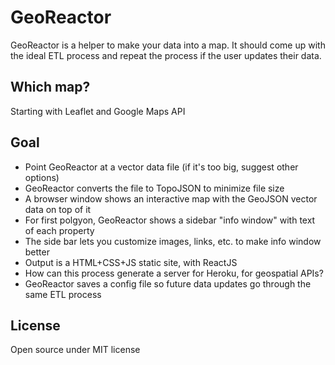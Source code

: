 # GeoReactor

GeoReactor is a helper to make your data into a map. It should come up with the ideal ETL process and
repeat the process if the user updates their data.

## Which map?

Starting with Leaflet and Google Maps API

## Goal

- Point GeoReactor at a vector data file (if it's too big, suggest other options)
- GeoReactor converts the file to TopoJSON to minimize file size
- A browser window shows an interactive map with the GeoJSON vector data on top of it
- For first polgyon, GeoReactor shows a sidebar "info window" with text of each property
- The side bar lets you customize images, links, etc. to make info window better
- Output is a HTML+CSS+JS static site, with ReactJS
- How can this process generate a server for Heroku, for geospatial APIs?
- GeoReactor saves a config file so future data updates go through the same ETL process

## License

Open source under MIT license
